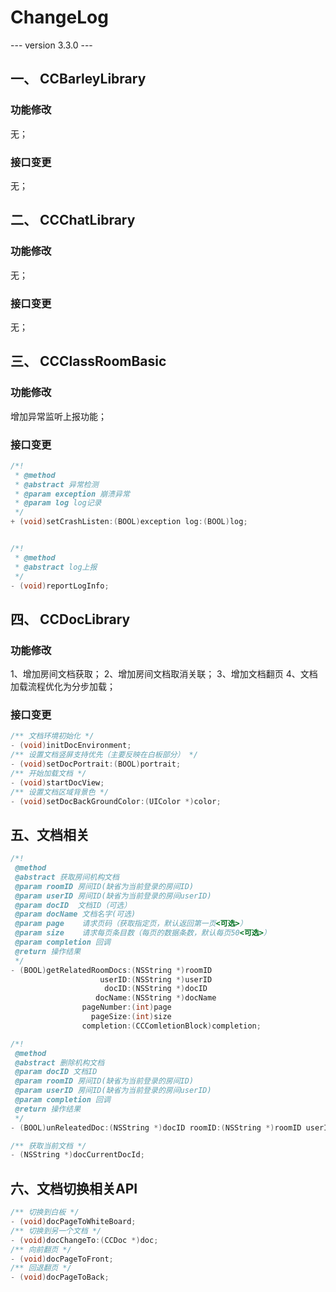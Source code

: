 # ChangeLog

--- version 3.3.0 ---

## 一、 CCBarleyLibrary

### 功能修改
无；

### 接口变更 
无；

## 二、 CCChatLibrary

### 功能修改
无；

### 接口变更 
无；

## 三、 CCClassRoomBasic

### 功能修改
 增加异常监听上报功能；
 
### 接口变更 

```C++
/*!
 * @method
 * @abstract 异常检测
 * @param exception 崩溃异常
 * @param log log记录
 */
+ (void)setCrashListen:(BOOL)exception log:(BOOL)log;


/*!
 * @method
 * @abstract log上报
 */
- (void)reportLogInfo;

```

## 四、 CCDocLibrary

### 功能修改
1、增加房间文档获取；
2、增加房间文档取消关联；
3、增加文档翻页
4、文档加载流程优化为分步加载；

### 接口变更 

```C++
/** 文档环境初始化 */
- (void)initDocEnvironment;
/** 设置文档竖屏支持优先（主要反映在白板部分） */
- (void)setDocPortrait:(BOOL)portrait;
/** 开始加载文档 */
- (void)startDocView;
/** 设置文档区域背景色 */
- (void)setDocBackGroundColor:(UIColor *)color;
```

## 五、文档相关

```C++
/*!
 @method
 @abstract 获取房间机构文档
 @param roomID 房间ID(缺省为当前登录的房间ID)
 @param userID 房间ID(缺省为当前登录的房间userID)
 @param docID  文档ID（可选）
 @param docName 文档名字(可选)
 @param page    请求页码（获取指定页，默认返回第一页<可选>）
 @param size    请求每页条目数（每页的数据条数，默认每页50<可选>）
 @param completion 回调
 @return 操作结果
 */
- (BOOL)getRelatedRoomDocs:(NSString *)roomID
                    userID:(NSString *)userID
                     docID:(NSString *)docID
                   docName:(NSString *)docName
                pageNumber:(int)page
                  pageSize:(int)size
                completion:(CCComletionBlock)completion;

/*!
 @method
 @abstract 删除机构文档
 @param docID 文档ID
 @param roomID 房间ID(缺省为当前登录的房间ID)
 @param userID 房间ID(缺省为当前登录的房间userID)
 @param completion 回调
 @return 操作结果
 */
- (BOOL)unReleatedDoc:(NSString *)docID roomID:(NSString *)roomID userID:(NSString *)userID completion:(CCComletionBlock)completion;

/** 获取当前文档 */
- (NSString *)docCurrentDocId;
```

## 六、文档切换相关API

```C++
/** 切换到白板 */
- (void)docPageToWhiteBoard;
/** 切换到另一个文档 */
- (void)docChangeTo:(CCDoc *)doc;
/** 向前翻页 */
- (void)docPageToFront;
/** 回退翻页 */
- (void)docPageToBack;
```

